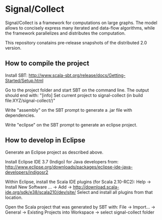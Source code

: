 Signal/Collect
==============

Signal/Collect is a framework for computations on large graphs. The model allows to concisely express many iterated and data-flow algorithms, while the framework parallelizes and distributes the computation.

This repository conatains pre-release snapshots of the distributed 2.0 version.

How to compile the project
--------------------------
Install SBT: http://www.scala-sbt.org/release/docs/Getting-Started/Setup.html

Go to the project folder and start SBT on the command line. The output should end with:
"[info] Set current project to signal-collect (in build file:XYZ/signal-collect/)"

Write "assembly" on the SBT prompt to generate a .jar file with dependencies.

Write "eclipse" on the SBT prompt to generate an eclipse project.


How to develop in Eclipse
-------------------------
Generate an Eclipse project as described above.

Install Eclipse IDE 3.7 (Indigo) for Java developers from: http://www.eclipse.org/downloads/packages/eclipse-ide-java-developers/indigosr2

Within Eclipse, install the Scala IDE plugins (for Scala 2.10-RC2): Help -> Install New Software ... -> Add -> http://download.scala-ide.org/sdk/e38/scala210/dev/site/
Select and install all plugins from that location.

Open the Scala project that was generated by SBT with: File -> Import... -> General -> Existing Projects into Workspace -> select signal-collect folder